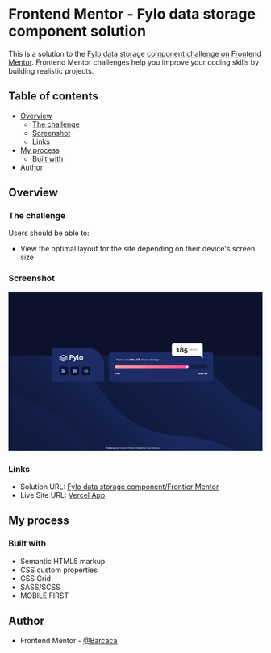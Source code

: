 # Frontend Mentor - Fylo data storage component solution

This is a solution to the [Fylo data storage component challenge on Frontend Mentor](https://www.frontendmentor.io/challenges/fylo-data-storage-component-1dZPRbV5n). Frontend Mentor challenges help you improve your coding skills by building realistic projects. 

## Table of contents

- [Overview](#overview)
  - [The challenge](#the-challenge)
  - [Screenshot](#screenshot)
  - [Links](#links)
- [My process](#my-process)
  - [Built with](#built-with)
- [Author](#author)

## Overview

### The challenge

Users should be able to:

- View the optimal layout for the site depending on their device's screen size

### Screenshot

![](/images/screenshot.png)

### Links

- Solution URL: [Fylo data storage component/Frontier Mentor](https://www.frontendmentor.io/solutions/fylo-data-storagesassscss-3isfGO85Ms)
- Live Site URL: [Vercel App](https://fylo-data-storage-component-master-theta-seven.vercel.app)

## My process

### Built with

- Semantic HTML5 markup
- CSS custom properties
- CSS Grid
- SASS/SCSS
- MOBILE FIRST

## Author

- Frontend Mentor - [@Barcaca](https://www.frontendmentor.io/profile/Barcaca)